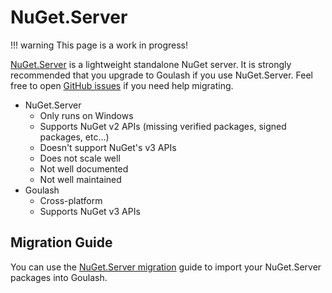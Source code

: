 # NuGet.Server

!!! warning
    This page is a work in progress!

[NuGet.Server](https://github.com/NuGet/NuGet.Server) is a lightweight standalone NuGet server. It is strongly recommended that you upgrade to Goulash if you use NuGet.Server. Feel free to open [GitHub issues](https://github.com/loic-sharma/Goulash/issues) if you need help migrating.

* NuGet.Server
    * Only runs on Windows
    * Supports NuGet v2 APIs (missing verified packages, signed packages, etc...)
    * Doesn't support NuGet's v3 APIs
    * Does not scale well
    * Not well documented
    * Not well maintained
* Goulash
    * Cross-platform
    * Supports NuGet v3 APIs

## Migration Guide

You can use the [NuGet.Server migration](../import/nugetserver.md) guide to import your NuGet.Server packages into Goulash.